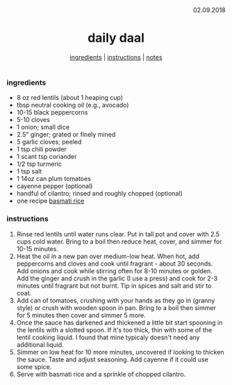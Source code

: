 <p align="right">02.09.2018</p>

<h1 align="center">daily daal</h1>

<div align="center">
  <a href="#ingredients">ingredients</a> | 
  <a href="#instructions">instructions</a> | 
  <a href="#notes">notes</a>
</div>
<br>

### ingredients
- 8 oz red lentils (about 1 heaping cup)
- tbsp neutral cooking oil (e.g., avocado)
- 10-15 black peppercorns
- 5-10 cloves
- 1 onion; small dice
- 2.5" ginger; grated or finely mined
- 5 garlic cloves; peeled
- 1 tsp chili powder
- 1 scant tsp coriander 
- 1/2 tsp turmeric 
- 1 tsp salt
- 1 14oz can plum tomatoes
- cayenne pepper (optional)
- handful of cilantro; rinsed and roughly chopped (optional)
- one recipe [basmati rice]()


### instructions
1. Rinse red lentils until water runs clear.  Put in tall pot and cover with 2.5 cups cold water.  Bring to a boil then reduce heat, cover, and simmer for 10-15 minutes.
2. Heat the oil in a new pan over medium-low heat.  When hot, add peppercorns and cloves and cook until fragrant - about 30 seconds.  Add onions and cook while stirring often for 8-10 minutes or golden.  Add the ginger and crush in the garlic (I use a press) and cook for 2-3 minutes until fragrant but not burnt.  Tip in spices and salt and stir to coat.
3. Add can of tomatoes, crushing with your hands as they go in (granny style) or crush with wooden spoon in pan.  Bring to a boil then simmer for 5 minutes then cover and simmer 5 more.
4. Once the sauce has darkened and thickened a little bit start spooning in the lentils with a slotted spoon.  If it's too thick, thin with some of the lentil cooking liquid.  I found that mine typicaly doesn't need any additional liquid.
5. Simmer on low heat for 10 more minutes, uncovered if looking to thicken the sauce.  Taste and adjust seasoning.  Add cayenne if it could use some spice.  
6. Serve with basmati rice and a sprinkle of chopped cilantro.
